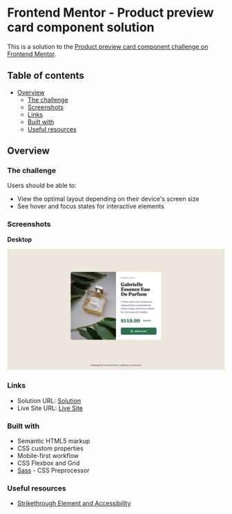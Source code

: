 # Frontend Mentor - Product preview card component solution

This is a solution to the [Product preview card component challenge on Frontend Mentor](https://www.frontendmentor.io/challenges/product-preview-card-component-GO7UmttRfa).

## Table of contents

- [Overview](#overview)
  - [The challenge](#the-challenge)
  - [Screenshots](#screenshots)
  - [Links](#links)
  - [Built with](#built-with)
  - [Useful resources](#useful-resources)

## Overview

### The challenge

Users should be able to:

- View the optimal layout depending on their device's screen size
- See hover and focus states for interactive elements

### Screenshots

**Desktop**

![Desktop Sceenshot](/screenshots/desktop-screenshot-1440px.png)

### Links
- Solution URL: [Solution]()
- Live Site URL: [Live Site](https://a-woodworth.github.io/product_preview_card/)

### Built with

- Semantic HTML5 markup
- CSS custom properties
- Mobile-first workflow
- CSS Flexbox and Grid
- [Sass](https://sass-lang.com/) - CSS Preprocessor

### Useful resources

- [Strikethrough Element and Accessibility](https://developer.mozilla.org/en-US/docs/Web/HTML/Element/s)
